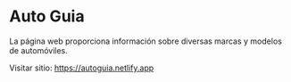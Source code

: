 # Auto Guia

La página web proporciona información sobre diversas marcas y modelos de automóviles.

Visitar sitio: https://autoguia.netlify.app
